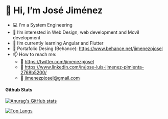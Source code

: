 # 👋 Hi, I’m José Jiménez #
- :computer: I'm a System Engineering
- 👀 I’m interested in Web Design, web development and Movil development
- 🌱 I’m currently learning Angular and Flutter
- :briefcase: Portafolio Desing (Behance): https://www.behance.net/jimenezpjosel
- 📫 How to reach me:
    - :iphone: https://twitter.com/jimenezpjosel
    - :link: https://www.linkedin.com/in/jose-luis-jimenez-pimienta-2768b5200/
    - :email: jimenezpjosel@gmail.com

#### Github Stats
[![Anurag's GitHub stats](https://github-readme-stats.vercel.app/api?username=jimenezpjosel)](https://github.com/anuraghazra/github-readme-stats)

[![Top Langs](https://github-readme-stats.vercel.app/api/top-langs/?username=jimenezpjosel&layout=compact)](https://github.com/anuraghazra/github-readme-stats)

<!---
jimenezpjosel/jimenezpjosel is a ✨ special ✨ repository because its `README.md` (this file) appears on your GitHub profile.
You can click the Preview link to take a look at your changes.
--->
